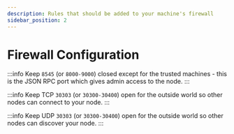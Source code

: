 ```yaml
---
description: Rules that should be added to your machine's firewall
sidebar_position: 2
---
```


# Firewall Configuration

:::info
Keep `8545` \(or `8000-9000`\) closed except for the trusted machines - this is the JSON RPC port which gives admin access to the node.
:::

:::info
Keep TCP `30303` \(or `30300-30400`\) open for the outside world so other nodes can connect to your node.
:::

:::info
Keep UDP `30303` \(or `30300-30400`\) open for the outside world so other nodes can discover your node.
:::

